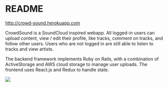 # README
http://crowd-sound.herokuapp.com

CrowdSound is a SoundCloud inspired webapp. All logged-in users can upload content, view / edit their profile, like tracks, comment on tracks, and follow other users. Users who are not logged in are still able to listen to tracks and view artists.

The backend framework implements Ruby on Rails, with a combination of ActiveStorage and AWS cloud storage to manage user uploads. The frontend uses React.js and Redux to handle state.

![](https://i.imgur.com/SbF5U5y.gifv)
